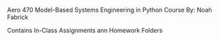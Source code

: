 Aero 470
Model-Based Systems Engineering in Python Course
By: Noah Fabrick

Contains In-Class Assignments ann Homework Folders